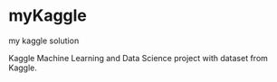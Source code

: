 # myKaggle
my kaggle solution

Kaggle Machine Learning and Data Science project with dataset from Kaggle.

